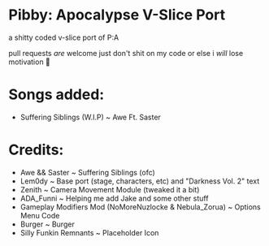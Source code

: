 # Pibby: Apocalypse V-Slice Port

a shitty coded v-slice port of P:A

pull requests _are_ welcome just don't shit on my code or else i _will_ lose motivation 🙏

# Songs added:
- Suffering Siblings (W.I.P) ~ Awe Ft. Saster

# Credits:
- Awe && Saster ~ Suffering Siblings (ofc)
- Lem0dy ~ Base port (stage, characters, etc) and "Darkness Vol. 2" text
- Zenith ~ Camera Movement Module (tweaked it a bit)
- ADA_Funni ~ Helping me add Jake and some other stuff
- Gameplay Modifiers Mod (NoMoreNuzlocke & Nebula_Zorua) ~ Options Menu Code
- Burger ~ Burger
- Silly Funkin Remnants ~ Placeholder Icon
